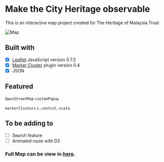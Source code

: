 # Make the City Heritage observable 

This is an interactive map project created for The Heritage of Malaysia Trust  


![Map](https://user-images.githubusercontent.com/58260451/75676875-22c6fb80-5cc5-11ea-8eaa-1d7b2ab50596.PNG)


Built with 
----
- [x] [Leaflet](https://leafletjs.com) JavaScript version 0.7.3 
- [x] [Marker Cluster](https://github.com/Leaflet/Leaflet.markercluster) plugin version 0.4
- [x] JSON 

Featured
----
`OpenStreetMap`        `customPopup`        

`markerClusters`         `L.control.scale`

To be adding to
----
- [ ] Search feature
- [ ] Animated route with D3

### Full Map can be view in [here](https://jyang123-bit.github.io/MyHeritageWatch/).
